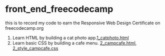 # front_end_freecodecamp
this is to record my code to earn the Responsive Web Design Certificate on freecodecamp.org
1. Learn HTML by building a cat photo app.[1_catphoto.html](https://github.com/aiplayernn/front_end_freecodecamp/blob/main/1_catphoto.html)
2. Learn basic CSS by building a cafe menu.
[2_campcafe.html](https://github.com/aiplayernn/front_end_freecodecamp/blob/main/2_campcafe.html),
[2_style_campcafe.css](https://github.com/aiplayernn/front_end_freecodecamp/blob/main/2_style_campcafe.css)
